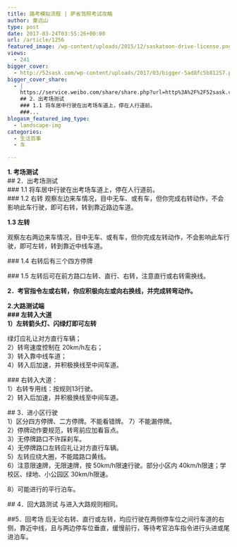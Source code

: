 ```yaml
---
title: 路考模拟流程 | 萨省驾照考试攻略
author: 童远山
type: post
date: 2017-03-24T03:55:26+00:00
url: /article/1256
featured_image: /wp-content/uploads/2015/12/saskatoon-drive-license.png
views:
  - 241
bigger_cover:
  - http://52sask.com/wp-content/uploads/2017/03/bigger-5ad8fc5b81257.png
bigger_cover_share:
  - |
    https://service.weibo.com/share/share.php?url=http%3A%2F%2F52sask.com%2Farticle%2F1256&type=button&language=zh_cn&searchPic=true&pic=http%3A%2F%2F52sask.com%2Fwp-content%2Fuploads%2F2017%2F03%2Fbigger-5ad8fc5b81257.png&title=【路考模拟流程 | 萨省驾照考试攻略】1. 考场测试
    ## 2．出考场测试
    ### 1.1 将车居中行驶在出考场车道上，停在人行道前。
    ###...
blogasm_featured_img_type:
  - landscape-img
categories:
  - 生活百事
  - 车

---
```

<p class="p1">
  <span class="s1"><b>1. 考场测试</b></span><span class="s1"><br /> ## 2．出考场测试<br /> ### 1.1 将车居中行驶在出考场车道上，停在人行道前。<br /> ### 1.2 右转 观察左边来车情况，目中无车、或有车，但你完成右转动作，不会影响此车行驶，即可右转，转到靠近路边车道。<br /> </span>
</p>

<p class="p3">
  <span class="s1"><b>1.3 左转</b></span>
</p>

<p class="p2">
  <span class="s1">观察左右两边来车情况，目中无车、或有车，但你完成左转动作，不会影响此车行驶，即可左转，转到靠近中线车道。</span>
</p>

\### 1.4 右转后有三个四方停牌

\### 1.5 左转后可在前方路口左转、直行、右转，注意直行或右转需换线。

<p class="p3">
  <span class="s1"><b>2．考官指令左或右转，你应积极向左或向右换线，并完成转弯动作。</b></span>
</p>

<p class="p1">
  <span class="s1"><b>2.大路测试端<br /> ### 左转入大道<br /> 1）左转箭头灯、闪绿灯即可左转</b></span>
</p>

<p class="p2">
  <span class="s1">绿灯应礼让对方直行车辆；<br /> 2）转弯速度控制在 20km/h左右；<br /> 3）转入靠中线车道；<br /> 4）转入后加速，并积极换线至中间车道。</span>
</p>

\### 右转入大道：  
1）右转专用线：按规则13行驶。  
2）转入后加速，并积极换线至中间车道。

\## 3．进小区行驶  
1）区分四方停牌、二方停牌。不能看错牌。 7）不能漏停牌。  
2）停牌动作要规范，转弯前应加看盲点。  
3）无停牌路口不许踩刹车。  
4）无停牌路口左转应礼让对方直行车辆。  
5）左转应绕大圈，不能踏路口黄线。  
6）注意限速牌，无限速牌，按 50km/h限速行驶。部分小区内 40km/h限速；学校区、绿地、小公园区 30km/h限速。

8）可能进行的平行泊车。

\## 4．回大路测试 与进入大路规则相同。

##5．回考场 后无论右转、直行或左转，均应行驶在两侧停车位之间行车道的右侧，靠近中线，且与两边停车位垂直，缓慢前行，等待考官泊车指令进行头进或尾进泊车。